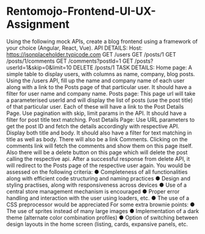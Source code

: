 # Rentomojo-Frontend-UI-UX-Assignment

Using the following mock APIs, create a blog frontend using a framework of your choice
(Angular, React, Vue).
API DETAILS:
Host: https://jsonplaceholder.typicode.com
GET /users
GET /posts/1
GET /posts/1/comments
GET /comments?postId=1
GET /posts?userId=1&skip=0&limit=10
DELETE /posts/1
TASK DETAILS:
Home page: A simple table to display users, with columns as name, company, blog posts.
Using the /users API, fill up the name and company name of each user along with a link to
the Posts page of that particular user. It should have a filter for user name and company
name.
Posts page: This page url will take a parameterised userId and will display the list of posts
(use the post title) of that particular user. Each of these will have a link to the Post Details
Page. Use pagination with skip, limit params in the API. It should have a filter for post title
text matching.
Post Details Page: Use URL parameters to get the post ID and fetch the details accordingly
with respective API. Display both title and body. It should also have a filter for text matching
in title as well as body. There will also be a link Comments. Clicking on the comments link
will fetch the comments and show them on this page itself. Also there will be a delete button
on this page which will delete the post calling the respective api. After a successful response
from delete API, it will redirect to the Posts page of the respective user again.
You would be assessed on the following criteria:
● Completeness of all functionalities along with efficient code structuring and naming
practices
● Design and styling practises, along with responsiveness across devices
● Use of a central store management mechanism is encouraged
● Proper error handling and interaction with the user using loaders, etc.
● The use of a CSS preprocessor would be appreciated
For some extra brownie points:
● The use of sprites instead of many large images
● Implementation of a dark theme (alternate color combination profiles) ● Option of
switching between design layouts in the home screen (listing, cards, expansive panels, etc.
